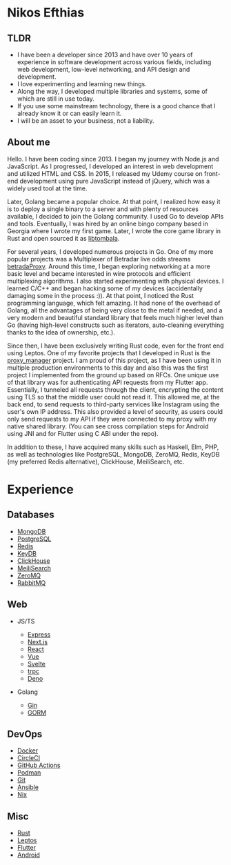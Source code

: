 # Nikos Efthias

## TLDR

-   I have been a developer since 2013 and have over 10 years of
    experience in software development across various fields, including
    web development, low-level networking, and API design and
    development.
-   I love experimenting and learning new things.
-   Along the way, I developed multiple libraries and systems, some of
    which are still in use today.
-   If you use some mainstream technology, there is a good chance that I
    already know it or can easily learn it.
-   I will be an asset to your business, not a liability.

## About me

Hello. I have been coding since 2013. I began my journey with Node.js
and JavaScript. As I progressed, I developed an interest in web
development and utilized HTML and CSS. In 2015, I released my Udemy
course on front-end development using pure JavaScript instead of jQuery,
which was a widely used tool at the time.

Later, Golang became a popular choice. At that point, I realized how
easy it is to deploy a single binary to a server and with plenty of
resources available, I decided to join the Golang community. I used Go
to develop APIs and tools. Eventually, I was hired by an online bingo
company based in Georgia where I wrote my first game. Later, I wrote the
core game library in Rust and open sourced it as
[libtombala](https://crates.io/crates/libtombala).

For several years, I developed numerous projects in Go. One of my more
popular projects was a Multiplexer of Betradar live odds streams
[betradaProxy](https://github.com/ta3pks/betradarProxy). Around this
time, I began exploring networking at a more basic level and became
interested in wire protocols and efficient multiplexing algorithms. I
also started experimenting with physical devices. I learned C/C++ and
began hacking some of my devices (accidentally damaging some in the
process :)). At that point, I noticed the Rust programming language,
which felt amazing. It had none of the overhead of Golang, all the
advantages of being very close to the metal if needed, and a very modern
and beautiful standard library that feels much higher level than Go
(having high-level constructs such as iterators, auto-cleaning
everything thanks to the idea of ownership, etc.).

Since then, I have been exclusively writing Rust code, even for the
front end using Leptos. One of my favorite projects that I developed in
Rust is the [proxy_manager](https://github.com/ta3pks/proxy_manager)
project. I am proud of this project, as I have been using it in multiple
production environments to this day and also this was the first project
I implemented from the ground up based on RFCs. One unique use of that
library was for authenticating API requests from my Flutter app.
Essentially, I tunneled all requests through the client, encrypting the
content using TLS so that the middle user could not read it. This
allowed me, at the back end, to send requests to third-party services
like Instagram using the user's own IP address. This also provided a
level of security, as users could only send requests to my API if they
were connected to my proxy with my native shared library. (You can see
cross compilation steps for Android using JNI and for Flutter using C
ABI under the repo).

In addition to these, I have acquired many skills such as Haskell, Elm,
PHP, as well as technologies like PostgreSQL, MongoDB, ZeroMQ, Redis,
KeyDB (my preferred Redis alternative), ClickHouse, MeiliSearch, etc.

# Experience 
## Databases
- [MongoDB](https://www.mongodb.com/)
- [PostgreSQL](https://www.postgresql.org/)
- [Redis](https://redis.io/)
- [KeyDB](https://keydb.dev/)
- [ClickHouse](https://clickhouse.com/)
- [MeiliSearch](https://www.meilisearch.com/)
- [ZeroMQ](https://zeromq.org/)
- [RabbitMQ](https://www.rabbitmq.com/)

## Web
- JS/TS
    - [Express](https://expressjs.com/)
    - [Next.js](https://nextjs.org/)
    - [React](https://reactjs.org/)
    - [Vue](https://vuejs.org/)
    - [Svelte](https://svelte.dev/)
    - [trpc](https://trpc.io/)
    - [Deno](https://deno.land/)

- Golang
    - [Gin](https://gin-gonic.com/)
    - [GORM](https://gorm.io/)

## DevOps
- [Docker](https://www.docker.com/)
- [CircleCI](https://circleci.com/)
- [GitHub Actions](https://github.com/features/actions)
- [Podman](https://podman.io/)
- [Git](https://git-scm.com/)
- [Ansible](https://www.ansible.com/)
- [Nix](https://nixos.org/)

## Misc
- [Rust](https://www.rust-lang.org/)
- [Leptos](https://leptos.dev/)
- [Flutter](https://flutter.dev/)
- [Android](https://developer.android.com/)
